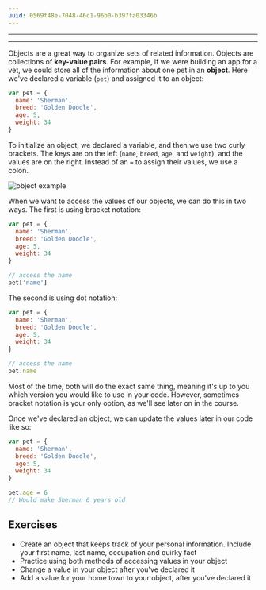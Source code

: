 ```yaml
---
uuid: 0569f48e-7048-46c1-96b0-b397fa03346b
---
```

---
---

Objects are a great way to organize sets of related information. Objects are collections of **key-value pairs**. For example, if we were building an app for a vet, we could store all of the information about one pet in an **object**. Here we've declared a variable (`pet`) and assigned it to an object:

```javascript
var pet = {
  name: 'Sherman',
  breed: 'Golden Doodle',
  age: 5,
  weight: 34
}
```

To initialize an object, we declared a variable, and then we use two curly brackets. The keys are on the left (`name`, `breed`, `age`, and `weight`), and the values are on the right. Instead of an `=` to assign their values, we use a colon.

![object example](https://d3vv6lp55qjaqc.cloudfront.net/items/0V3P243a2M4511123W44/Image%202017-09-04%20at%2012.50.30%20PM.png)

When we want to access the values of our objects, we can do this in two ways. The first is using bracket notation:

```javascript
var pet = {
  name: 'Sherman',
  breed: 'Golden Doodle',
  age: 5,
  weight: 34
}

// access the name
pet['name']
```

The second is using dot notation:

```javascript
var pet = {
  name: 'Sherman',
  breed: 'Golden Doodle',
  age: 5,
  weight: 34
}

// access the name
pet.name
```

Most of the time, both will do the exact same thing, meaning it's up to you which version you would like to use in your code. However, sometimes bracket notation is your only option, as we'll see later on in the course.

Once we've declared an object, we can update the values later in our code like so:

```javascript
var pet = {
  name: 'Sherman',
  breed: 'Golden Doodle',
  age: 5,
  weight: 34
}

pet.age = 6
// Would make Sherman 6 years old
```

## Exercises

- Create an object that keeps track of your personal information. Include your first name, last name, occupation and quirky fact
- Practice using both methods of accessing values in your object
- Change a value in your object after you've declared it
- Add a value for your home town to your object, after you've declared it
